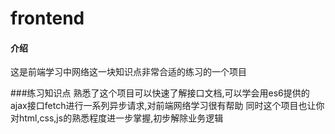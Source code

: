 # frontend

#### 介绍
这是前端学习中网络这一块知识点非常合适的练习的一个项目

###练习知识点
熟悉了这个项目可以快速了解接口文档,可以学会用es6提供的ajax接口fetch进行一系列异步请求,对前端网络学习很有帮助
同时这个项目也让你对html,css,js的熟悉程度进一步掌握,初步解除业务逻辑


